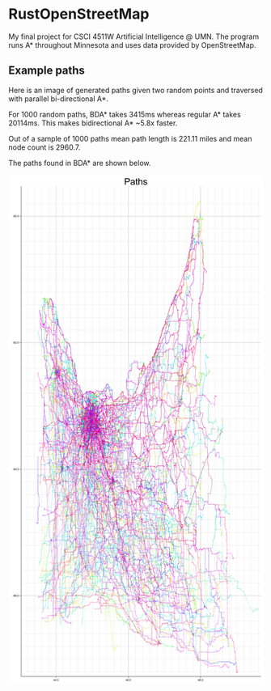 # RustOpenStreetMap
My final project for CSCI 4511W Artificial Intelligence @ UMN. The program runs A* throughout Minnesota and uses data provided by OpenStreetMap.


## Example paths
Here is an image of generated paths given two random points and traversed with parallel bi-directional A*.

For 1000 random paths, BDA* takes 3415ms whereas regular 
A* takes 20114ms. This makes bidirectional A* ~5.8x faster.

Out of a sample of 1000 paths mean path length is 221.11 miles and mean node count is 2960.7.

The paths found in BDA* are shown below.


![Paths](.github/bda.png)
